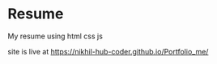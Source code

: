# Resume
My resume using html css js

site is live at https://nikhil-hub-coder.github.io/Portfolio_me/

